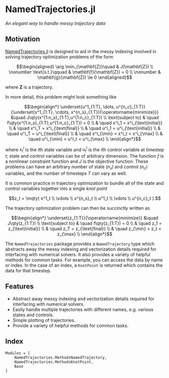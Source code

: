 # NamedTrajectories.jl

*An elegant way to handle messy trajectory data*


## Motivation

[NamedTrajectories.jl](https://github.com/kestrelquantum/NamedTrajectories.jl) is designed to aid in the messy indexing involved in solving trajectory optimization problems of the form
```math
\begin{aligned}
    \arg \min_{\mathbf{Z}}\quad & J(\mathbf{Z}) \\
    \nonumber \text{s.t.}\qquad & \mathbf{f}(\mathbf{Z}) = 0 \\
    \nonumber & \mathbf{g}(\mathbf{Z}) \le 0  
\end{aligned}
```
where $\mathbf{Z}$ is a trajectory.

In more detail, this problem might look something like
```math
\begin{align*}
\underset{u^1_{1:T}, \dots, u^{n_c}_{1:T}}{\underset{x^1_{1:T}, \cdots, x^{n_s}_{1:T}}{\operatorname{minimize}}} &\quad J\qty(x^{1:n_s}_{1:T},u^{1:n_c}_{1:T}) \\
\text{subject to} & \quad f\qty(x^{1:n_s}_{1:T},u^{1:n_c}_{1:T}) = 0 \\
& \quad x^i_1 = x^i_{\text{initial}} \\
& \quad x^i_T = x^i_{\text{final}} \\
& \quad u^i_1 = u^i_{\text{initial}} \\
& \quad u^i_T = u^i_{\text{final}} \\
& \quad x^i_{\min} < x^i_t < x^i_{\max} \\
& \quad u^i_{\min} < u^i_t < u^i_{\max} \\
\end{align*}
```
where $x^i_t$ is the $i$th state variable and $u^i_t$ is the $i$th control variable at timestep $t$; state and control variables can be of arbitrary dimension. The function $f$ is a nonlinear constraint function and $J$ is the objective function. These problems can have an arbitrary number of state ($n_s$) and control ($n_c$) variables, and the number of timesteps $T$ can vary as well.  

It is common practice in trajectory optimization to bundle all of the state and control variables together into a single *knot point*

```math
z_t = \mqty(
    x^1_t \\
    \vdots \\
    x^{n_s}_t \\
    u^1_t \\
    \vdots \\
    u^{n_c}_t
).
```

The trajectory optimization problem can then be succinctly written as

```math
\begin{align*}
\underset{z_{1:T}}{\operatorname{minimize}} &\quad J\qty(z_{1:T}) \\
\text{subject to} & \quad f\qty(z_{1:T}) = 0 \\
& \quad z_1 = z_{\text{initial}} \\
& \quad z_T = z_{\text{final}} \\
& \quad z_{\min} < z_t < z_{\max} \\
\end{align*}
```

The `NamedTrajectories` package provides a `NamedTrajectory` type which abstracts away the messy indexing and vectorization details required for interfacing with numerical solvers.  It also provides a variety of helpful methods for common tasks.  For example, you can access the data by name or index.  In the case of an index, a `KnotPoint` is returned which contains the data for that timestep.


## Features

- Abstract away messy indexing and vectorization details required for interfacing with numerical solvers.
- Easily handle multiple trajectories with different names, e.g. various states and controls.
- Simple plotting of trajectories.
- Provide a variety of helpful methods for common tasks.


## Index

```@index
Modules = [
    NamedTrajectories.MethodsNamedTrajectory, 
    NamedTrajectories.MethodsKnotPoint,
    Base
]
```


